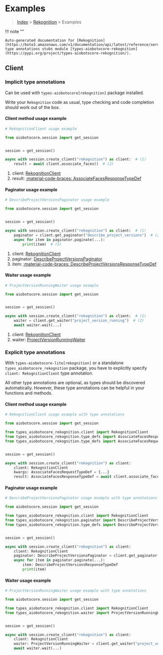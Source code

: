 # Examples

> [Index](../README.md) > [Rekognition](./README.md) > Examples

!!! note ""

    Auto-generated documentation for [Rekognition](https://boto3.amazonaws.com/v1/documentation/api/latest/reference/services/rekognition.html#rekognition)
    type annotations stubs module [types-aiobotocore-rekognition](https://pypi.org/project/types-aiobotocore-rekognition/).

## Client

### Implicit type annotations

Can be used with `types-aiobotocore[rekognition]` package installed.

Write your `Rekognition` code as usual,
type checking and code completion should work out of the box.



#### Client method usage example

```python
# RekognitionClient usage example

from aiobotocore.session import get_session


session = get_session()

async with session.create_client("rekognition") as client:  # (1)
    result = await client.associate_faces()  # (2)
```

1. client: [RekognitionClient](./client.md)
2. result: [:material-code-braces: AssociateFacesResponseTypeDef](./type_defs.md#associatefacesresponsetypedef)



#### Paginator usage example

```python
# DescribeProjectVersionsPaginator usage example

from aiobotocore.session import get_session


session = get_session()

async with session.create_client("rekognition") as client:  # (1)
    paginator = client.get_paginator("describe_project_versions")  # (2)
    async for item in paginator.paginate(...):
        print(item)  # (3)
```

1. client: [RekognitionClient](./client.md)
2. paginator: [DescribeProjectVersionsPaginator](./paginators.md#describeprojectversionspaginator)
3. item: [:material-code-braces: DescribeProjectVersionsResponseTypeDef](./type_defs.md#describeprojectversionsresponsetypedef)



#### Waiter usage example

```python
# ProjectVersionRunningWaiter usage example

from aiobotocore.session import get_session


session = get_session()

async with session.create_client("rekognition") as client:  # (1)
    waiter = client.get_waiter("project_version_running")  # (2)
    await waiter.wait(...)
```

1. client: [RekognitionClient](./client.md)
2. waiter: [ProjectVersionRunningWaiter](./waiters.md#projectversionrunningwaiter)


### Explicit type annotations

With `types-aiobotocore-lite[rekognition]`
or a standalone `types_aiobotocore_rekognition` package, you have to explicitly specify
`client: RekognitionClient` type annotation.

All other type annotations are optional, as types should be discovered automatically.
However, these type annotations can be helpful in your functions and methods.


#### Client method usage example

```python
# RekognitionClient usage example with type annotations

from aiobotocore.session import get_session

from types_aiobotocore_rekognition.client import RekognitionClient
from types_aiobotocore_rekognition.type_defs import AssociateFacesResponseTypeDef
from types_aiobotocore_rekognition.type_defs import AssociateFacesRequestTypeDef


session = get_session()

async with session.create_client("rekognition") as client:
    client: RekognitionClient
    kwargs: AssociateFacesRequestTypeDef = {...}
    result: AssociateFacesResponseTypeDef = await client.associate_faces(**kwargs)
```



#### Paginator usage example

```python
# DescribeProjectVersionsPaginator usage example with type annotations

from aiobotocore.session import get_session

from types_aiobotocore_rekognition.client import RekognitionClient
from types_aiobotocore_rekognition.paginator import DescribeProjectVersionsPaginator
from types_aiobotocore_rekognition.type_defs import DescribeProjectVersionsResponseTypeDef


session = get_session()

async with session.create_client("rekognition") as client:
    client: RekognitionClient
    paginator: DescribeProjectVersionsPaginator = client.get_paginator("describe_project_versions")
    async for item in paginator.paginate(...):
        item: DescribeProjectVersionsResponseTypeDef
        print(item)
```



#### Waiter usage example

```python
# ProjectVersionRunningWaiter usage example with type annotations

from aiobotocore.session import get_session

from types_aiobotocore_rekognition.client import RekognitionClient
from types_aiobotocore_rekognition.waiter import ProjectVersionRunningWaiter


session = get_session()

async with session.create_client("rekognition") as client:
    client: RekognitionClient
    waiter: ProjectVersionRunningWaiter = client.get_waiter("project_version_running")
    await waiter.wait(...)
```
